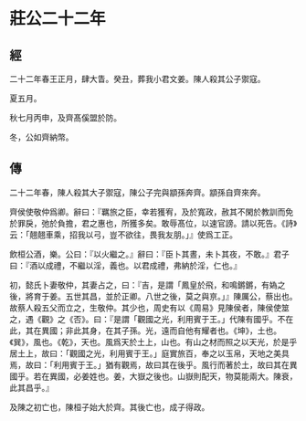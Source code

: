 # 莊公二十二年
## 經

二十二年春王正月，肆大眚。癸丑，葬我小君文姜。陳人殺其公子禦寇。

夏五月。

秋七月丙申，及齊髙傒盟於防。

冬，公如齊納幣。

## 傳

二十二年春，陳人殺其大子禦寇，陳公子完與顓孫奔齊。顓孫自齊來奔。

齊侯使敬仲爲卿。辭曰：『羈旅之臣，幸若獲宥，及於寬政，赦其不閑於教訓而免於罪戾，弛於負擔，君之惠也，所獲多矣。敢辱髙位，以速官謗。請以死告。《詩》云：「翹翹車乘，招我以弓，豈不欲往，畏我友朋。」』使爲工正。

飲桓公酒，樂。公曰：『以火繼之。』辭曰：『臣卜其晝，未卜其夜，不敢。』君子曰：『酒以成禮，不繼以淫，義也。以君成禮，弗納於淫，仁也。』

初，懿氏卜妻敬仲，其妻占之，曰：『吉，是謂「鳳皇於飛，和鳴鏘鏘，有媯之後，將育于姜。五世其昌，並於正卿。八世之後，莫之與亰。」』陳厲公，蔡出也。故蔡人殺五父而立之，生敬仲。其少也，周史有以《周易》見陳侯者，陳侯使筮之，遇《觀》之《否》。曰：『是謂「觀國之光，利用賓于王。」代陳有國乎。不在此，其在異國；非此其身，在其子孫。光，遠而自他有耀者也。《坤》，土也。《巽》，風也。《乾》，天也。風爲天於土上，山也。有山之材而照之以天光，於是乎居土上，故曰：「觀國之光，利用賓于王。」庭實旅百，奉之以玉帛，天地之美具焉，故曰：「利用賓于王。」猶有觀焉，故曰其在後乎。風行而著於土，故曰其在異國乎。若在異國，必姜姓也。姜，大嶽之後也。山嶽則配天，物莫能兩大。陳衰，此其昌乎。』

及陳之初亡也，陳桓子始大於齊。其後亡也，成子得政。

